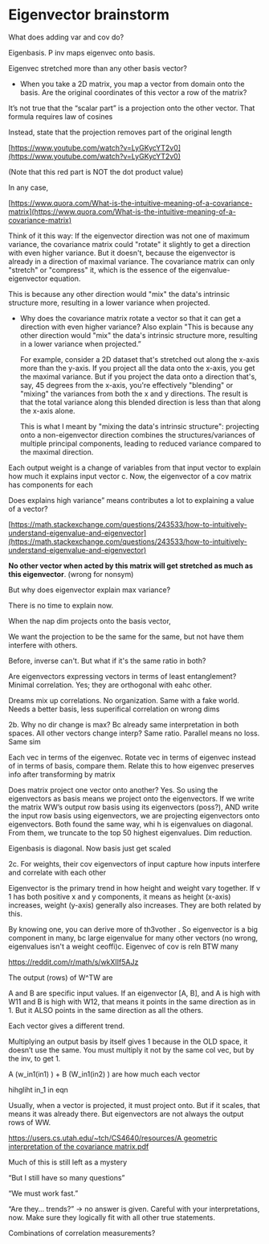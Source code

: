 # Eigenvector brainstorm

What does adding var and cov do?

Eigenbasis. P inv maps eigenvec onto basis.

Eigenvec stretched more than any other  basis vector?

- When you take a 2D matrix, you map a vector from domain onto the basis. Are the original coordinates of this vector a row of the matrix?
    
    

It’s not true that the “scalar part” is a projection onto the other vector. That formula requires law of cosines

Instead, state that the projection removes part of the original length

[https://www.youtube.com/watch?v=LyGKycYT2v0](https://www.youtube.com/watch?v=LyGKycYT2v0)

(Note that this red part is NOT the dot product value)

In any case, 

[https://www.quora.com/What-is-the-intuitive-meaning-of-a-covariance-matrix](https://www.quora.com/What-is-the-intuitive-meaning-of-a-covariance-matrix)

Think of it this way: If the eigenvector direction was not one of maximum variance, the covariance matrix could "rotate" it slightly to get a direction with even higher variance. But it doesn't, because the eigenvector is already in a direction of maximal variance. The covariance matrix can only "stretch" or "compress" it, which is the essence of the eigenvalue-eigenvector equation.

This is because any other direction would "mix" the data's intrinsic structure more, resulting in a lower variance when projected.

- Why does the covariance matrix rotate a vector so that it can get a direction with even higher variance? Also explain "This is because any other direction would "mix" the data's intrinsic structure more, resulting in a lower variance when projected.”
    
    For example, consider a 2D dataset that's stretched out along the x-axis more than the y-axis. If you project all the data onto the x-axis, you get the maximal variance. But if you project the data onto a direction that's, say, 45 degrees from the x-axis, you're effectively "blending" or "mixing" the variances from both the x and y directions. The result is that the total variance along this blended direction is less than that along the x-axis alone.
    
    This is what I meant by "mixing the data's intrinsic structure": projecting onto a non-eigenvector direction combines the structures/variances of multiple principal components, leading to reduced variance compared to the maximal direction.
    

Each output weight is a change of variables from that input vector to explain how much it explains input vector c. Now, the eigenvector of a cov matrix has components for each 

Does explains high variance” means contributes a lot to explaining a value of a vector?

[https://math.stackexchange.com/questions/243533/how-to-intuitively-understand-eigenvalue-and-eigenvector](https://math.stackexchange.com/questions/243533/how-to-intuitively-understand-eigenvalue-and-eigenvector)

**No other vector when acted by this matrix will get stretched as much as this eigenvector**. (wrong for nonsym)

But why does eigenvector explain max variance?

There is no time to explain now.

When the nap dim projects onto the basis vector, 

We want the projection to be the same for the same, but not have them interfere with others.

Before, inverse can't. But what if it's the same ratio in both?

Are eigenvectors expressing vectors in terms of least entanglement? Minimal correlation. Yes; they are orthogonal with eahc other.

Dreams mix up correlations. No organization.  Same with a fake world. Needs a better basis, less superifical correlation on wrong dims

2b. Why no dir change is max? Bc already same interpretation in both spaces. All other vectors change interp? Same ratio. Parallel means no loss. Same sim

Each vec in terms of the eigenvec. Rotate vec in terms of eigenvec instead of in terms of basis, compare them. Relate this to how eigenvec preserves info after transforming by matrix

Does matrix project one vector onto another? Yes. So using the eigenvectors as basis means we project onto the eigenvectors. If we write the matrix WW’s output row basis using its eigenvectors (poss?), AND write the input row basis using eigenvectors, we are projecting eigenvectors onto eigenvectors. Both found the same way, whi h is eigenvalues on diagonal. From them, we truncate to the top 50 highest eigenvalues. Dim reduction. 

Eigenbasis is diagonal. Now basis just get scaled

2c. For weights, their cov eigenvectors of input capture how inputs interfere and correlate with each other

Eigenvector is the primary trend in how height and weight vary together. If  v 1  has both positive x and y components, it means as height (x-axis) increases, weight (y-axis) generally also increases. They are both related by this.

By knowing one, you can derive more of th3vother . So eigenvector is a big component in many, bc large eigenvalue for many other vectors (no wrong, eigenvalues isn't a weight ceoffi)c. Eigenvec of cov is reln BTW many

https://reddit.com/r/math/s/wkXIIf5AJz

The output (rows) of W^TW are 

A and B are specific input values. If an eigenvector [A, B], and A is high with W11 and B is high with W12, that means it points in the same direction as in 1. But it ALSO points in the same direction as all the others.

Each vector gives a different trend. 

Multiplying an output basis by itself gives 1 because in the OLD space, it doesn’t use the same. You must multiply it not by the same col vec, but by the inv, to get 1.

A (w_in1(in1) ) + B (W_in1(in2) ) are how much each vector 

hihgliht in_1 in eqn

Usually, when a vector is projected, it must project onto. But if it scales, that means it was already there. But eigenvectors are not always the output rows of WW. 

[https://users.cs.utah.edu/~tch/CS4640/resources/A geometric interpretation of the covariance matrix.pdf](https://users.cs.utah.edu/~tch/CS4640/resources/A%20geometric%20interpretation%20of%20the%20covariance%20matrix.pdf)

Much of this is still left as a mystery

“But I still have so many questions”

“We must work fast.”

“Are they… trends?” → no answer is given. Careful with your interpretations, now. Make sure they logically fit with all other true statements.

Combinations of correlation measurements?